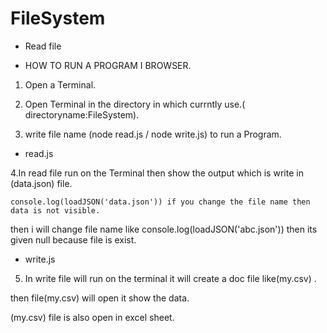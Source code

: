 # FileSystem

* Read file

* HOW TO RUN A PROGRAM I  BROWSER.

1. Open a Terminal.

2. Open Terminal in the directory in which currntly use.( directoryname:FileSystem).

3. write file name (node read.js / node write.js) to run a Program.

* read.js

4.In read file run on the Terminal then show the output which is write in (data.json) file.

    console.log(loadJSON('data.json')) if you change the file name then data is not visible.

   then i will change file name like     console.log(loadJSON('abc.json')) then its given null because file is exist.
 
 * write.js

5. In write file will run on the terminal it will create a doc file like(my.csv) .

then file(my.csv) will open it show the data.

(my.csv) file is also open in excel sheet.


 
















